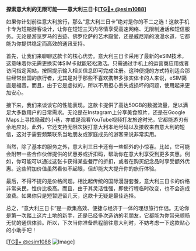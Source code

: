 **探索意大利的无限可能——意大利三日卡[[TG💪+ @esim1088](https://t.me/s/esim1088)]**

如果你计划前往意大利旅行，那么“意大利三日卡”绝对是你的不二之选！这款手机卡专为短期游客设计，让你在短短三天内尽情享受高速网络、无限制通话和短信服务。无论是游览罗马的古迹、佛罗伦萨的艺术殿堂，还是威尼斯的浪漫水道，它都能为你提供稳定而高效的通讯支持。

首先，让我们来聊聊这款卡的核心优势。意大利三日卡采用了最新的eSIM技术，这意味着你无需更换实体SIM卡就能轻松激活。只需通过手机上的运营商应用或者访问指定网站，按照提示输入相关信息即可完成注册。这种便捷的方式特别适合那些经常出国的旅行者，尤其是对于那些不喜欢携带多张实体卡的人来说，eSIM简直是福音。而且，由于它是虚拟的，所以不用担心丢失或损坏的问题，使用起来更加安心。

接下来，我们来谈谈它的性能表现。这款卡提供了高达50GB的数据流量，足以满足大多数用户的日常需求。无论是在Instagram上分享美食照片，还是在Google Maps上寻找隐藏的小巷，亦或是观看YouTube视频打发旅途时光，它都能游刃有余地应对。此外，它还支持无限次拨打意大利本地号码以及接收来自意大利的短信，这对于需要频繁联系当地朋友或家庭成员的游客来说非常实用。

当然，除了基本的服务之外，意大利三日卡还有一些额外的小惊喜。比如，它可能会附带一些合作伙伴提供的优惠券或折扣码，帮助你在意大利享受到更多实惠。例如，你可能可以通过这张卡获得某些餐厅的折扣，或者在购买纪念品时享受额外优惠。这些附加价值虽然看似不起眼，但却能大大提升你的旅行体验。

最后，不得不提的是价格问题。相比起传统的国际漫游套餐，意大利三日卡的价格非常亲民，性价比极高。而且，由于其灵活性强，即使行程临时改变，也不会造成浪费。如果你只是短暂逗留几天，这款卡无疑是最佳选择。

总之，“意大利三日卡”是一款集高效、便捷与经济于一体的理想旅行伴侣。无论你是第一次踏上这片土地的新手，还是已经多次造访的老朋友，它都能为你带来顺畅无忧的通信体验。所以，下次当你准备启程前往意大利时，不妨考虑一下这款贴心的小助手吧！

[[TG💪+ @esim1088](https://t.me/s/esim1088) ![Image](https://i.postimg.cc/4NQfJmqS/Snipaste-2025-05-13-00-14-12.png)]